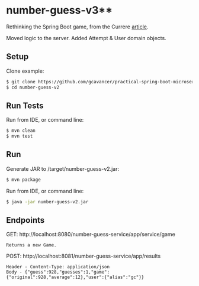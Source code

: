 # number-guess-v3**

Rethinking the Spring Boot game, from the Currere [article](https://currere.co/knowledge/practical-spring-boot-microservices-3-server-side-logic).

Moved logic to the server. Added Attempt & User domain objects.

## Setup

Clone example:

```bash
$ git clone https://github.com/gcavancer/practical-spring-boot-microservices
$ cd number-guess-v2
```

## Run Tests

Run from IDE, or command line:

```bash
$ mvn clean
$ mvn test
```

## Run

Generate JAR to /target/number-guess-v2.jar:

```bash
$ mvn package
```

Run from IDE, or command line:

```bash
$ java -jar number-guess-v2.jar
```

## Endpoints

GET:  http://localhost:8080/number-guess-service/app/service/game

    Returns a new Game.

POST: http://localhost:8081/number-guess-service/app/results

    Header - Content-Type: application/json
    Body - {"guess":928,"guesses":1,"game":{"original":928,"average":12},"user":{"alias":"gc"}}